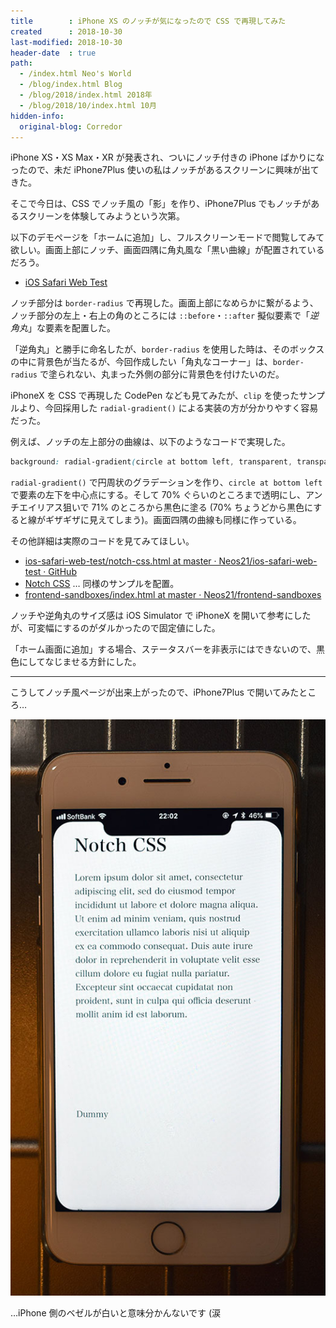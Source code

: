 ```yaml
---
title        : iPhone XS のノッチが気になったので CSS で再現してみた
created      : 2018-10-30
last-modified: 2018-10-30
header-date  : true
path:
  - /index.html Neo's World
  - /blog/index.html Blog
  - /blog/2018/index.html 2018年
  - /blog/2018/10/index.html 10月
hidden-info:
  original-blog: Corredor
---
```


iPhone XS・XS Max・XR が発表され、ついにノッチ付きの iPhone ばかりになったので、未だ iPhone7Plus 使いの私はノッチがあるスクリーンに興味が出てきた。

そこで今日は、CSS でノッチ風の「影」を作り、iPhone7Plus でもノッチがあるスクリーンを体験してみようという次第。

以下のデモページを「ホームに追加」し、フルスクリーンモードで閲覧してみて欲しい。画面上部にノッチ、画面四隅に角丸風な「黒い曲線」が配置されているだろう。

- [iOS Safari Web Test](https://neos21.github.io/poc-ios-safari-web/notch-css.html)

ノッチ部分は `border-radius` で再現した。画面上部になめらかに繋がるよう、ノッチ部分の左上・右上の角のところには `::before`・`::after` 擬似要素で「*逆角丸*」な要素を配置した。

「逆角丸」と勝手に命名したが、`border-radius` を使用した時は、そのボックスの中に背景色が当たるが、今回作成したい「角丸なコーナー」は、`border-radius` で塗られない、丸まった外側の部分に背景色を付けたいのだ。

iPhoneX を CSS で再現した CodePen なども見てみたが、`clip` を使ったサンプルより、今回採用した `radial-gradient()` による実装の方が分かりやすく容易だった。

例えば、ノッチの左上部分の曲線は、以下のようなコードで実現した。

```css
background: radial-gradient(circle at bottom left, transparent, transparent 70%, #000 71%, #000);
```

`radial-gradient()` で円周状のグラデーションを作り、`circle at bottom left` で要素の左下を中心点にする。そして 70% ぐらいのところまで透明にし、アンチエイリアス狙いで 71% のところから黒色に塗る (70% ちょうどから黒色にすると線がギザギザに見えてしまう)。画面四隅の曲線も同様に作っている。

その他詳細は実際のコードを見てみてほしい。

- [ios-safari-web-test/notch-css.html at master · Neos21/ios-safari-web-test · GitHub](https://github.com/Neos21/poc-ios-safari-web/blob/master/notch-css.html)
- [Notch CSS](https://neos21.github.io/frontend-sandboxes/notch-css/index.html) … 同様のサンプルを配置。
- [frontend-sandboxes/index.html at master · Neos21/frontend-sandboxes](https://github.com/neos21/frontend-sandboxes/blob/master/notch-css/index.html)

ノッチや逆角丸のサイズ感は iOS Simulator で iPhoneX を開いて参考にしたが、可変幅にするのがダルかったので固定値にした。

「ホーム画面に追加」する場合、ステータスバーを非表示にはできないので、黒色にしてなじませる方針にした。

-----

こうしてノッチ風ページが出来上がったので、iPhone7Plus で開いてみたところ…

![iPhone 側のベゼルが白かった…](30-01-01.jpg)

…iPhone 側のベゼルが白いと意味分かんないです (涙
